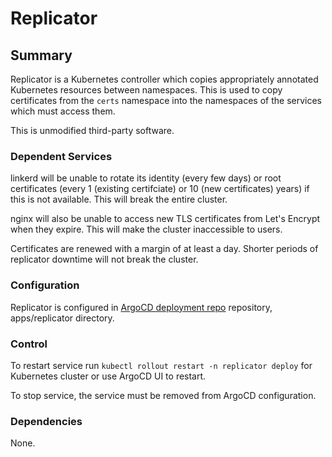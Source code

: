 # Replicator

## Summary

Replicator is a Kubernetes controller which copies appropriately annotated Kubernetes resources between namespaces. This is used to copy certificates from the `certs` namespace into the namespaces of the services which must access them.

This is unmodified third-party software.

### Dependent Services

linkerd will be unable to rotate its identity (every few days) or root certificates (every 1 (existing certifciate) or 10 (new certificates) years) if this is not available. This will break the entire cluster.

nginx will also be unable to access new TLS certificates from Let's Encrypt when they expire. This will make the cluster inaccessible to users.

Certificates are renewed with a margin of at least a day. Shorter periods of replicator downtime will not break the cluster.

### Configuration

Replicator is configured in [ArgoCD deployment repo](https://github.com/EO-DataHub/eodhp-argocd-deployment) repository, apps/replicator directory.

### Control

To restart service run `kubectl rollout restart -n replicator deploy` for Kubernetes cluster or use ArgoCD UI to restart.

To stop service, the service must be removed from ArgoCD configuration.

### Dependencies

None.

